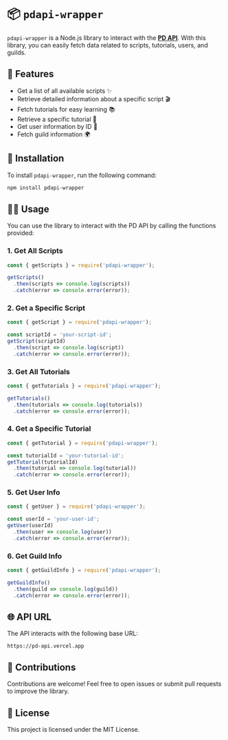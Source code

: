 # 📦 `pdapi-wrapper` 

`pdapi-wrapper` is a Node.js library to interact with the [**PD API**](https://github.com/JuniorSchueller/PD-API). With this library, you can easily fetch data related to scripts, tutorials, users, and guilds.

## 🚀 Features

- Get a list of all available scripts ✨
- Retrieve detailed information about a specific script 🎬
- Fetch tutorials for easy learning 📚
- Retrieve a specific tutorial 📖
- Get user information by ID 👤
- Fetch guild information 🌍

## 🔧 Installation

To install `pdapi-wrapper`, run the following command:

```bash
npm install pdapi-wrapper
```

## 🧑‍💻 Usage

You can use the library to interact with the PD API by calling the functions provided:

### 1. Get All Scripts

```javascript
const { getScripts } = require('pdapi-wrapper');

getScripts()
  .then(scripts => console.log(scripts))
  .catch(error => console.error(error));
```

### 2. Get a Specific Script

```javascript
const { getScript } = require('pdapi-wrapper');

const scriptId = 'your-script-id';
getScript(scriptId)
  .then(script => console.log(script))
  .catch(error => console.error(error));
```

### 3. Get All Tutorials

```javascript
const { getTutorials } = require('pdapi-wrapper');

getTutorials()
  .then(tutorials => console.log(tutorials))
  .catch(error => console.error(error));
```

### 4. Get a Specific Tutorial

```javascript
const { getTutorial } = require('pdapi-wrapper');

const tutorialId = 'your-tutorial-id';
getTutorial(tutorialId)
  .then(tutorial => console.log(tutorial))
  .catch(error => console.error(error));
```

### 5. Get User Info

```javascript
const { getUser } = require('pdapi-wrapper');

const userId = 'your-user-id';
getUser(userId)
  .then(user => console.log(user))
  .catch(error => console.error(error));
```

### 6. Get Guild Info

```javascript
const { getGuildInfo } = require('pdapi-wrapper');

getGuildInfo()
  .then(guild => console.log(guild))
  .catch(error => console.error(error));
```

## 🌐 API URL

The API interacts with the following base URL:

```
https://pd-api.vercel.app
```

## 💬 Contributions

Contributions are welcome! Feel free to open issues or submit pull requests to improve the library.

## 📄 License

This project is licensed under the MIT License.
